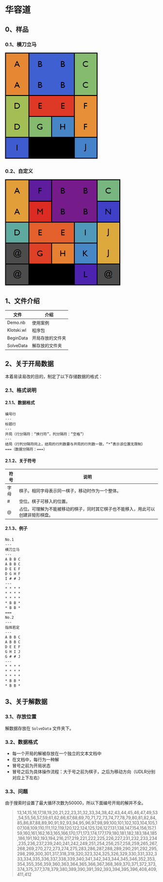 # 华容道
## 0、样品
### 0.1、横刀立马
![](SolveData/SolveHDLM.gif)

### 0.2、自定义
![](SolveData/SolveFree.gif)

## 1、文件介绍

|文件|介绍|
|---|---|
|Demo.nb|使用案例|
|Klotski.wl|程序包|
|BeginData|开局存放的文件夹|
|SolveData|解存放的文件夹|

## 2、关于开局数据
本着易读易改的目的，制定了以下存储数据的格式：

### 2.1、格式说明
#### 2.1.1、数据格式

    编号行
    ---
    标题行
    ---
    开局（行分隔符：“换行符”，列分隔符：“空格”）
    ---
    结局（行列分隔符同上，结局的行列数要与开局的行列数一致，“*”表示该位置无限制）
    ===（数据分隔符：===）

#### 2.1.2、关于符号

|符号|说明|
|---|---|
|字母|棋子。相同字母表示同一棋子，移动时作为一个整体。|
|#|空位。棋子可移入的位置。|
|@|占位。可理解为不能被移动的棋子，同时其它棋子也不能移入，用此可以创建非矩形棋盘。|


#### 2.1.3、例子

	No.1
	---
	横刀立马
	---
	A B B C
	A B B C
	D E E F
	D G H F
	I # # J
	---
	* * * *
	* * * *
	* * * *
	* B B *
	* B B *
	===
	No.2
	---
	指挥若定
	---
	A B B C
	A B B C
	D E E F
	G H I J
	G # # J
	---
	* * * *
	* * * *
	* * * *
	* B B *
	* B B *

## 3、关于解数据
### 3.1、存放位置
解数据存放在 `SolveData` 文件夹下。

### 3.2、数据格式
* 每一个开局的解被存放在一个独立的文本文档中
* 在文档中，每行为一种解
* 冒号之前为开局状态
* 冒号之后为具体操作流程：大于号之前为棋子，之后为移动方向（UDLR分别对应上下左右）

### 3.3、问题
由于搜索时设置了最大循环次数为50000，所以下面编号开局的解并不全。

> 13,14,15,16,17,18,19,20,21,22,23,31,32,33,34,38,42,43,44,45,46,47,49,53,54,55,56,57,59,61,62,66,67,68,69,70,71,72,73,74,77,78,79,80,81,82,84,85,86,87,88,89,90,91,92,93,94,95,96,97,98,99,100,101,102,103,104,105,107,108,109,110,111,112,119,120,122,124,125,126,127,131,138,147,154,156,157,159,160,161,162,163,165,166,170,171,173,174,177,179,180,181,182,183,184,185,186,191,192,193,194,216,217,219,221,222,225,226,227,231,232,233,234,235,236,237,239,240,241,242,249,251,254,256,257,258,259,265,267,268,269,270,272,273,274,275,283,286,287,288,289,290,291,292,295,298,299,300,301,317,318,319,320,323,324,325,326,329,330,331,332,333,334,335,336,337,338,339,340,341,342,343,344,345,346,352,353,354,355,356,359,360,363,364,365,366,367,368,369,370,371,372,373,374,375,377,378,379,380,389,390,391,392,393,394,395,396,408,409,411,412

